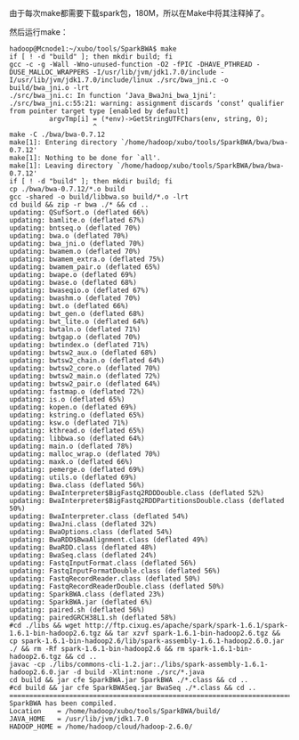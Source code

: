 	
	
由于每次make都需要下载spark包，180M，所以在Make中将其注释掉了。

然后运行make：
	
	hadoop@Mcnode1:~/xubo/tools/SparkBWA$ make
	if [ ! -d "build" ]; then mkdir build; fi
	gcc -c -g -Wall -Wno-unused-function -O2 -fPIC -DHAVE_PTHREAD -DUSE_MALLOC_WRAPPERS -I/usr/lib/jvm/jdk1.7.0/include -I/usr/lib/jvm/jdk1.7.0/include/linux ./src/bwa_jni.c -o build/bwa_jni.o -lrt  
	./src/bwa_jni.c: In function ‘Java_BwaJni_bwa_1jni’:
	./src/bwa_jni.c:55:21: warning: assignment discards ‘const’ qualifier from pointer target type [enabled by default]
	          argvTmp[i] = (*env)->GetStringUTFChars(env, string, 0);
	                     ^
	make -C ./bwa/bwa-0.7.12
	make[1]: Entering directory `/home/hadoop/xubo/tools/SparkBWA/bwa/bwa-0.7.12'
	make[1]: Nothing to be done for `all'.
	make[1]: Leaving directory `/home/hadoop/xubo/tools/SparkBWA/bwa/bwa-0.7.12'
	if [ ! -d "build" ]; then mkdir build; fi
	cp ./bwa/bwa-0.7.12/*.o build
	gcc -shared -o build/libbwa.so build/*.o -lrt 
	cd build && zip -r bwa ./* && cd ..
	updating: QSufSort.o (deflated 66%)
	updating: bamlite.o (deflated 67%)
	updating: bntseq.o (deflated 70%)
	updating: bwa.o (deflated 70%)
	updating: bwa_jni.o (deflated 70%)
	updating: bwamem.o (deflated 70%)
	updating: bwamem_extra.o (deflated 75%)
	updating: bwamem_pair.o (deflated 65%)
	updating: bwape.o (deflated 69%)
	updating: bwase.o (deflated 68%)
	updating: bwaseqio.o (deflated 67%)
	updating: bwashm.o (deflated 70%)
	updating: bwt.o (deflated 66%)
	updating: bwt_gen.o (deflated 68%)
	updating: bwt_lite.o (deflated 64%)
	updating: bwtaln.o (deflated 71%)
	updating: bwtgap.o (deflated 70%)
	updating: bwtindex.o (deflated 71%)
	updating: bwtsw2_aux.o (deflated 68%)
	updating: bwtsw2_chain.o (deflated 64%)
	updating: bwtsw2_core.o (deflated 70%)
	updating: bwtsw2_main.o (deflated 72%)
	updating: bwtsw2_pair.o (deflated 64%)
	updating: fastmap.o (deflated 72%)
	updating: is.o (deflated 65%)
	updating: kopen.o (deflated 69%)
	updating: kstring.o (deflated 65%)
	updating: ksw.o (deflated 71%)
	updating: kthread.o (deflated 65%)
	updating: libbwa.so (deflated 64%)
	updating: main.o (deflated 78%)
	updating: malloc_wrap.o (deflated 70%)
	updating: maxk.o (deflated 66%)
	updating: pemerge.o (deflated 69%)
	updating: utils.o (deflated 69%)
	updating: Bwa.class (deflated 56%)
	updating: BwaInterpreter$BigFastq2RDDDouble.class (deflated 52%)
	updating: BwaInterpreter$BigFastq2RDDPartitionsDouble.class (deflated 50%)
	updating: BwaInterpreter.class (deflated 54%)
	updating: BwaJni.class (deflated 32%)
	updating: BwaOptions.class (deflated 54%)
	updating: BwaRDD$BwaAlignment.class (deflated 49%)
	updating: BwaRDD.class (deflated 48%)
	updating: BwaSeq.class (deflated 24%)
	updating: FastqInputFormat.class (deflated 56%)
	updating: FastqInputFormatDouble.class (deflated 56%)
	updating: FastqRecordReader.class (deflated 50%)
	updating: FastqRecordReaderDouble.class (deflated 50%)
	updating: SparkBWA.class (deflated 23%)
	updating: SparkBWA.jar (deflated 6%)
	updating: paired.sh (deflated 56%)
	updating: pairedGRCH38L1.sh (deflated 58%)
	#cd ./libs && wget http://ftp.cixug.es/apache/spark/spark-1.6.1/spark-1.6.1-bin-hadoop2.6.tgz && tar xzvf spark-1.6.1-bin-hadoop2.6.tgz && cp spark-1.6.1-bin-hadoop2.6/lib/spark-assembly-1.6.1-hadoop2.6.0.jar ./ && rm -Rf spark-1.6.1-bin-hadoop2.6 && rm spark-1.6.1-bin-hadoop2.6.tgz && cd ..
	javac -cp ./libs/commons-cli-1.2.jar:./libs/spark-assembly-1.6.1-hadoop2.6.0.jar -d build -Xlint:none ./src/*.java
	cd build && jar cfe SparkBWA.jar SparkBWA ./*.class && cd ..
	#cd build && jar cfe SparkBWASeq.jar BwaSeq ./*.class && cd ..
	================================================================================
	SparkBWA has been compiled.
	Location    = /home/hadoop/xubo/tools/SparkBWA/build/
	JAVA_HOME   = /usr/lib/jvm/jdk1.7.0
	HADOOP_HOME = /home/hadoop/cloud/hadoop-2.6.0/
